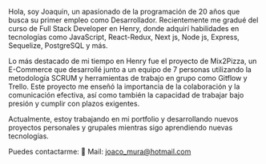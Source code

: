 Hola, soy Joaquin, un apasionado de la programación de 20 años que busca su primer empleo como Desarrollador. Recientemente me gradué del curso de Full Stack Developer en Henry, donde adquirí habilidades en tecnologías como JavaScript, React-Redux, Next js, Node js, Express, Sequelize, PostgreSQL y más.

Lo más destacado de mi tiempo en Henry fue el proyecto de Mix2Pizza, un E-Commerce que desarrollé junto a un equipo de 7 personas utilizando la metodología SCRUM y herramientas de trabajo en grupo como Gitflow y Trello. Este proyecto me enseñó la importancia de la colaboración y la comunicación efectiva, así como también la capacidad de trabajar bajo presión y cumplir con plazos exigentes.

Actualmente, estoy trabajando en mi portfolio y desarrollando nuevos proyectos personales y grupales mientras sigo aprendiendo nuevas tecnologías.

Puedes contactarme:
📧 Mail: joaco_mura@hotmail.com
